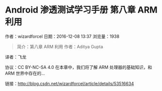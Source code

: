 # Android 渗透测试学习手册 第八章 ARM 利用
作者：wizardforcel
日期：2016-12-08 13:37
浏览量：1938
> 简介：第八章 ARM 利用
  作者：Aditya Gupta
  
  译者：飞龙
  
  协议：CC BY-NC-SA 4.0
在本章中，我们将了解 ARM 处理器的基础知识，和 ARM 世界中存在的...

 链接：http://blog.csdn.net/wizardforcel/article/details/53516634
